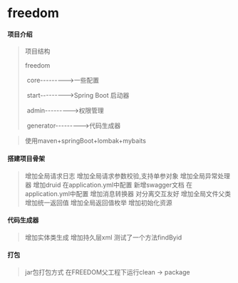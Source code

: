 # freedom

#### 项目介绍

> 项目结构
>
> freedom
>
> ​	core--------->一些配置
>
> ​	start--------->Spring Boot 启动器
>
> ​	admin--------->权限管理
>
> ​	generator--------->代码生成器

> 使用maven+springBoot+lombak+mybaits

#### 搭建项目骨架
> 增加全局请求日志
> 增加全局请求参数校验,支持单参对象
> 增加全局异常处理器
> 增加druid 在application.yml中配置
> 新增swagger文档 在application.yml中配置
> 增加消息转换器 对分离交互友好
> 增加全局文件父类
> 增加统一返回值
> 增加全局返回值枚举
> 增加初始化资源

#### 代码生成器

> 增加实体类生成
> 增加持久层xml
> 测试了一个方法findByid



#### 打包
> jar包打包方式
> 在FREEDOM父工程下运行clean -> package


